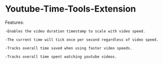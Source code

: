 # Youtube-Time-Tools-Extension
Features: 

	-Enables the video duration timestamp to scale with video speed.

	-The current time will tick once per second regardless of video speed.

	-Tracks overall time saved when using faster video speeds.

	-Tracks overall time spent watching youtube videos.

